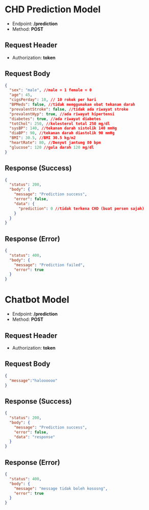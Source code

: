 # CHD Prediction Model

- Endpoint: **/prediction**
- Method: **POST**

## Request Header

- Authorization: **token**

## Request Body

```json
{
  "sex": "male", //male = 1 female = 0
  "age": 45,
  "cigsPerday": 10, // 10 rokok per hari
  "BPMeds": false, //tidak menggunakan obat tekanan darah
  "prevalentStroke": false, //tidak ada riwayat stroke
  "prevalentHyp": true, //ada riwayat hipertensi
  "diabetes": true, //ada riwayat diabetes
  "totChol": 250, //kolesterol total 250 mg/dl
  "sysBP": 140, //tekanan darah sistolik 140 mmHg
  "diaBP": 90, //tekanan darah diastolik 90 mmHg
  "BMI": 30.5, //BMI 30.5 kg/m2
  "heartRate": 80, //Denyut jantung 80 bpm
  "glucose": 120 //gula darah 120 mg/dl
}
```

## Response (Success)

```json
{
  "status": 200,
  "body": {
    "message": "Prediction success",
    "error": false,
    "data": {
      "prediction": 0 //tidak terkena CHD (buat persen sajah)
    }
  }
}
```

## Response (Error)

```json
{
  "status": 400,
  "body": {
    "message": "Prediction failed",
    "error": true
  }
}
```

# Chatbot Model

- Endpoint: **/prediction**
- Method: **POST**

## Request Header

- Authorization: **token**

## Request Body

```json
{
  "message":"haloooooo"
}
```

## Response (Success)

```json
{
  "status": 200,
  "body": {
    "message": "Prediction success",
    "error": false,
    "data": "response"
  }
}
```

## Response (Error)

```json
{
  "status": 400,
  "body": {
    "message": "message tidak boleh kososng",
    "error": true
  }
}
```
